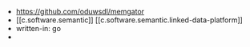 
- https://github.com/oduwsdl/memgator
- [[c.software.semantic]] [[c.software.semantic.linked-data-platform]]
- written-in: go
- 